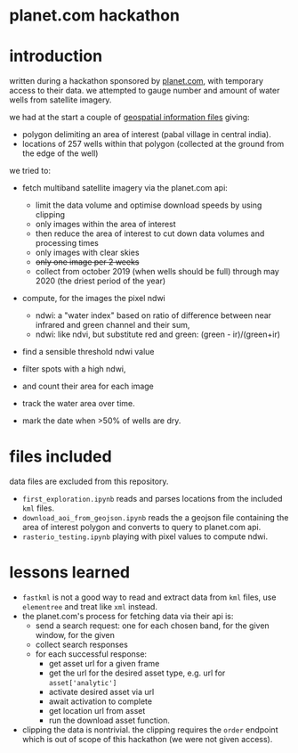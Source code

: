 planet.com hackathon
===
# introduction
written during a hackathon sponsored by [planet.com](https://planet.com), with temporary access to their data. we attempted to gauge number and amount of water wells from satellite imagery. 

we had at the start a couple of [geospatial information files](https://www.dropbox.com/sh/ekhbwwdyx70fhs8/AAA_ZF1XXkV7vPTvgv5dX8Fma?dl=0) giving:

- polygon delimiting an area of interest (pabal village in central india).
- locations of 257 wells within that polygon (collected at the ground from the edge of the well)

we tried to:

- fetch multiband satellite imagery via the planet.com api:
	- limit the data volume and optimise download speeds by using clipping
	- only images within the area of interest 
	- then reduce the area of interest to cut down data volumes and processing times 
	- only images with clear skies
	- ~~only one image per 2 weeks~~
	- collect from october 2019 (when wells should be full) through may 2020 (the driest period of the year)
- compute, for the images the pixel ndwi 
	+ ndwi: a "water index" based on ratio of difference between near infrared and green channel and their sum, 
	+ ndwi: like ndvi, but substitute red and green: (green - ir)/(green+ir)


- find a sensible threshold ndwi value
- filter spots with a high ndwi, 
- and count their area for each image
- track the water area over time. 
- mark the date when >50% of wells are dry.

# files included
data files are excluded from this repository. 

- `first_exploration.ipynb` reads and parses locations from the included `kml` files.
- `download_aoi_from_geojson.ipynb` reads the a geojson file containing the area of interest polygon and converts to query to planet.com api.
-  `rasterio_testing.ipynb` playing with pixel values to compute ndwi.

# lessons learned

- `fastkml` is not a good way to read and extract data from `kml` files, use `elementree` and treat like `xml` instead.
- the planet.com's process for fetching data via their api is:
	- send a search request: one for each chosen band, for the given window, for the given
	- collect search responses
	- for each successful response:
	    + get asset url for a given frame
	    + get the url for the desired asset type, e.g. url for `asset['analytic']` 
	    + activate desired asset via url
	    + await activation to complete
	    + get location url from asset
	    + run the download asset function.
- clipping the data is nontrivial. the clipping requires the `order` endpoint which is out of scope of this hackathon (we were not given access).

